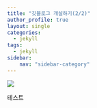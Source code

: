 ```yaml
---
title: "깃블로그 개설하기(2/2)"
author_profile: true
layout: single
categories:
  - jekyll
tags:
  - jekyll
sidebar:
    nav: "sidebar-category"
---
```


![](https://res.cloudinary.com/practicaldev/image/fetch/s--ux15-5qy--/c_imagga_scale,f_auto,fl_progressive,h_1080,q_auto,w_1080/https://dev-to-uploads.s3.amazonaws.com/i/a12tj8n6facp0kt0xb0n.jpeg)

테스트